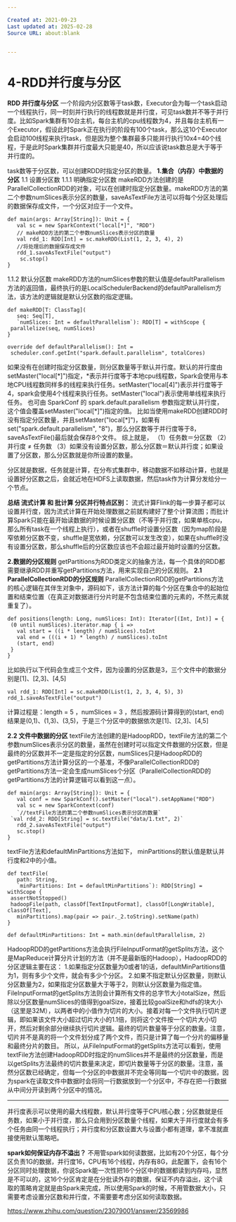 ```yaml
---

Created at: 2021-09-23
Last updated at: 2025-02-28
Source URL: about:blank


---
```


# 4-RDD并行度与分区


**RDD 并行度与分区**
一个阶段内分区数等于task数，Executor会为每一个task启动一个线程执行，同一时刻并行执行的线程数就是并行度，可见task数并不等于并行度。比如Spark集群有10台主机，每台主机的cpu线程数为4，并且每台主机有一个Executor，假设此时Spark正在执行的阶段有100个task，那么这10个Executor会启动100线程来执行task，但是因为整个集群最多只能并行执行10x4=40个线程，于是此时Spark集群并行度最大只能是40，所以应该说task数总是大于等于并行度的。

task数等于分区数，可以创建RDD时指定分区的数量。
**1.集合（内存）中数据的分区**
1.1 设置分区数
1.1.1 明确指定分区数
makeRDD方法创建的是ParallelCollectionRDD的对象，可以在创建时指定分区数量。makeRDD方法的第二个参数numSlices表示分区的数量，saveAsTextFile方法可以将每个分区处理后的数据保存成文件，一个分区对应于一个文件。
```
def main(args: Array[String]): Unit = {
   val sc = new SparkContext("local[*]", "RDD")
   // makeRDD方法的第二个参数numSlices表示分区的数量
   val rdd_1: RDD[Int] = sc.makeRDD(List(1, 2, 3, 4), 2)
   //将处理后的数据保存成文件
   rdd_1.saveAsTextFile("output")
    sc.stop()
}
```
1.1.2 默认分区数
makeRDD方法的numSlices参数的默认值是defaultParallelism方法的返回值，最终执行的是LocalSchedulerBackend的defaultParallelism方法，该方法的逻辑就是默认分区数的指定逻辑。
```
def makeRDD[T: ClassTag](
   seq: Seq[T],
   `numSlices: Int = defaultParallelism`): RDD[T] = withScope {
 parallelize(seq, numSlices)
}
```
```
override def defaultParallelism(): Int =
 scheduler.conf.getInt("spark.default.parallelism", totalCores)
```
如果没有在创建时指定分区数量，则分区数量等于默认并行度。默认的并行度由setMaster("local\[\*\]")指定，\*表示并行度等于本地cpu线程数，Spark会使用与本地CPU线程数同样多的线程来执行任务。setMaster("local\[4\]")表示并行度等于4，spark会使用4个线程来执行任务。setMaster("local")表示使用单线程来执行任务。
也可由 SparkConf 的 spark.default.parallelism 参数指定默认并行度，这个值会覆盖setMaster("local\[\*\]")指定的值。
比如当使用makeRDD创建RDD时没有指定分区数量，并且setMaster("local\[\*\]")，如果有set("spark.default.parallelism", "8")，那么分区数等于并行度等于8，saveAsTextFile()最后就会保存8个文件。
综上就是，
（1）任务数＝分区数
（2）并行度 ≠ 任务数
（3）如果没有设置分区数，那么分区数＝默认并行度；如果设置了分区数，那么分区数就是你所设置的数量。

分区就是数据，任务就是计算，在分布式集群中，移动数据不如移动计算，也就是设置好分区数之后，会就近地在HDFS上读取数据，然后task作为计算分发给分一个节点。

**总结 流式计算 和 批计算 分区并行特点区别：**
流式计算Flink的每一步算子都可以设置并行度，因为流式计算在开始处理数据之前就构建好了整个计算流图；而批计算Spark只能在最开始读数据的时候设置分区数（不等于并行度，如果单核cpu，那么所有task在一个线程上执行），或者在shuffle时设置分区数（因为map阶段是窄依赖分区数不变，shuffle是宽依赖，分区数可以发生改变），如果在shuffle时没有设置分区数，那么shuffle后的分区数应该也不会超过最开始时设置的分区数。

**2.数据的分区规则**
getPartitions为RDD类定义的抽象方法，每一个具体的RDD都需要继承RDD并重写getPartitions方法，用来实现自己的分区规则。
**2.1 ParallelCollectionRDD的分区规则**
ParallelCollectionRDD的getPartitions方法的核心逻辑在其伴生对象中，源码如下，该方法计算的每个分区在集合中的起始位置和结束位置（在真正对数据进行分片时是不包含结束位置的元素的，不然元素就重复了）。
```
def positions(length: Long, numSlices: Int): Iterator[(Int, Int)] = {
 (0 until numSlices).iterator.map { i =>
   val start = ((i * length) / numSlices).toInt
   val end = (((i + 1) * length) / numSlices).toInt
   (start, end)
 }
}
```
比如执行以下代码会生成三个文件，因为设置的分区数是3，三个文件中的数据分别是\[1\]、\[2,3\]、\[4,5\]
```
val rdd_1: RDD[Int] = sc.makeRDD(List(1, 2, 3, 4, 5), 3)
rdd_1.saveAsTextFile("output")
```
计算过程是：length = 5 ，numSlices = 3 ，然后按源码计算得到的(start, end)结果是(0,1)、(1,3)、(3,5)，于是三个分区中的数据依次是\[1\]、\[2,3\]、\[4,5\]

**2.2 文件中数据的分区**
textFile方法创建的是HadoopRDD，textFile方法的第二个参数numSlices表示分区的数量，虽然在创建时可以指定文件数据的分区数，但是最终的分区数并不一定是指定的分区数，numSlices只是HadoopRDD的getPartitions方法计算分区的一个基准，不像ParallelCollectionRDD的getPartitions方法一定会生成numSlices个分区（ParallelCollectionRDD的getPartitions方法的计算逻辑可以看到这一点）。
```
def main(args: Array[String]): Unit = {
   val conf = new SparkConf().setMaster("local").setAppName("RDD")
   val sc = new SparkContext(conf)
   `//textFile方法的第二个参数numSlices表示分区的数量`
 `val rdd_2: RDD[String] = sc.textFile("data/1.txt", 2)`
   rdd_2.saveAsTextFile("output")
   sc.stop()
}
```
textFile方法和defaultMinPartitions方法如下， minPartitions的默认值是默认并行度和2中的小值。
```
def textFile(
   path: String,
   `minPartitions: Int = defaultMinPartitions`): RDD[String] = withScope {
 assertNotStopped()
 hadoopFile(path, classOf[TextInputFormat], classOf[LongWritable], classOf[Text],
   minPartitions).map(pair => pair._2.toString).setName(path)
}
```
```
def defaultMinPartitions: Int = math.min(defaultParallelism, 2)
```
HadoopRDD的getPartitions方法会执行FileInputFormat的getSplits方法，这个是MapReduce计算分片计划的方法（并不是最新版的Hadoop），HadoopRDD的分区逻辑主要在这：
1.如果指定分区数量为0或者1的话，defaultMinPartitions值为1，则有多少个文件，就会有多少个分区。
2.如果不指定默认分区数量，则默认分区数量为2，如果指定分区数量大于等于2，则默认分区数量为指定值。FileInputFormat的getSplits方法则会计算所有文件的总字节大小totalSize，然后除以分区数量numSlices的值得到goalSize，接着比较goalSize和hdfs的块大小（这里是32M），以两者中的小值作为切片的大小。接着对每一个文件执行切片逻辑，即如果该文件大小超过切片大小的1.1倍，则将这个文件按一个切片大小切开，然后对剩余部分继续执行切片逻辑。最终的切片数量等于分区的数量。注意，切片并不是真的将一个文件划分成了两个文件，而只是计算了每一个分片的偏移量和最终分片的数目。
所以，从FileInputFormat的getSplits方法可以看到，使用textFile方法创建HadoopRDD时指定的numSlices并不是最终的分区数量，而是以getSplits方法最终的切片数量来决定，即切片数量等于分区的数量。注意，虽然分区数已经确定，但每一个分区的中数据并不完全等同每一个切片中的数据，因为spark在读取文件中数据时会将同一行数据放到一个分区中，不存在把一行数据从中间分开读到两个分区中的情况。

* * *

并行度表示可以使用的最大线程数，默认并行度等于CPU核心数；分区数就是任务数，如果小于并行度，那么只会用到分区数量个线程，如果大于并行度就会有多个任务由同一个线程执行；并行度和分区数设置大与设置小都有道理，拿不准就直接使用默认策略吧。

**spark如何保证内存不溢出？**
不用管spark如何读数据，比如有20个分区，每个分区负责1G的数据，并行度16，CPU有16个线程，内存有8G，此配置下，会有16个分区同时处理数据，你说Spark能一次性把16个分区中的数据都读到内存吗，显然是不可以的，这16个分区肯定是在分批读外存的数据，保证不内存溢出，这个读取的策略肯定就是由Spark来完成，所以使用Spark的时候，不用管数据大小，只需要考虑设置分区数和并行度，不需要要考虑分区如何读取数据。

<https://www.zhihu.com/question/23079001/answer/23569986>

